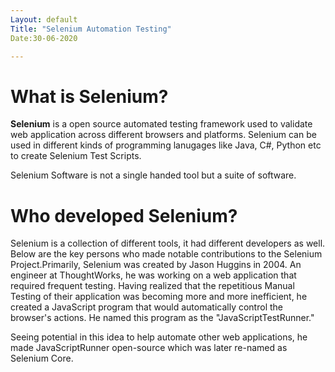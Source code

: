 ```yaml
---
Layout: default
Title: "Selenium Automation Testing"
Date:30-06-2020

---
```


# What is Selenium?

**Selenium** is a open source automated testing framework used to validate web application across different browsers and platforms.
Selenium can be used in different kinds of programming lanugages like Java, C#, Python etc to create Selenium Test Scripts.

Selenium Software is not a single handed tool but a suite of software.

# Who developed Selenium?

Selenium is a collection of different tools, it had different developers as well. Below are the key persons who made notable contributions to the Selenium Project.Primarily, Selenium was created by Jason Huggins in 2004. An engineer at ThoughtWorks, he was working on a web application that required frequent testing. Having realized that the repetitious Manual Testing of their application was becoming more and more inefficient, he created a JavaScript program that would automatically control the browser's actions. He named this program as the "JavaScriptTestRunner."

Seeing potential in this idea to help automate other web applications, he made JavaScriptRunner open-source which was later re-named as Selenium Core.